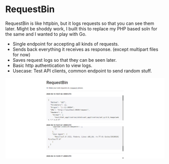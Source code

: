 # RequestBin

RequestBin is like httpbin, but it logs requests so that you can see them later. Might be shoddy work, I built this to replace my PHP based soln for the same and I wanted to play with Go.

* Single endpoint for accepting all kinds of requests.
* Sends back everything it receives as response. (except multipart files for now)
* Saves request logs so that they can be seen later.
* Basic http authentication to view logs.
* Usecase: Test API clients, common endpoint to send random stuff.

![requestbin](./requestbin.png)
